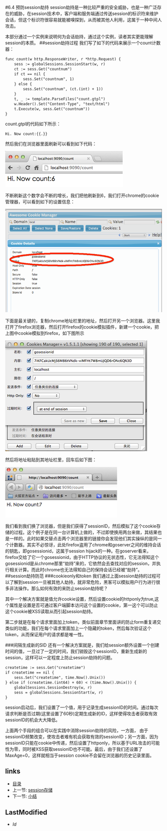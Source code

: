#6.4 预防session劫持
session劫持是一种比较严重的安全威胁，也是一种广泛存在的威胁，在session技术中，客户端和服务端通过传送session的标识符来维护会话，但这个标识符很容易就能被嗅探到，从而被其他人利用，这属于一种中间人攻击。

本部分通过一个实例来说明何为会话劫持，通过这个实例，读者其实更能理解session的本质。
##session劫持过程
我们写了如下的代码来展示一个count计数器：

	func count(w http.ResponseWriter, r *http.Request) {
		sess := globalSessions.SessionStart(w, r)
		ct := sess.Get("countnum")
		if ct == nil {
			sess.Set("countnum", 1)
		} else {
			sess.Set("countnum", (ct.(int) + 1))
		}
		t, _ := template.ParseFiles("count.gtpl")
		w.Header().Set("Content-Type", "text/html")
		t.Execute(w, sess.Get("countnum"))
	}
	

count.gtpl的代码如下所示：

	Hi. Now count:{{.}}
	
然后我们在浏览器里面刷新可以看到如下代码：

![](images/6.4.hijack.png?raw=true)		

不断刷新这个数字会不断的增长，我们把他刷新到6，我们打开chrome的cookie管理器，可以看到如下的设置信息：


![](images/6.4.cookie.png?raw=true)	

下面是最关键的，复制chrome地址栏里的地址，然后打开另一个浏览器。这里我打开了firefox浏览器，然后打开firefox的cookie模拟插件，新建一个cookie，把上图中cookie模拟到firefox，如下图所示

![](images/6.4.setcookie.png?raw=true)

然后将地址粘贴到其地址栏里，回车后如下图：

![](images/6.4.hijacksuccess.png?raw=true)

我们看到我们换了浏览器，但是我们获得了sessionID，然后模拟了这个cookie存储的过程。这个例子是在同一台计算机上做的，不过即使换用两台来做，其结果也是一样的。此时如果交替点击两个浏览器里的链接你会发现他们其实操纵的是同一个计数器。其实不必惊讶，此处firefox盗用了chrome和goserver之间的维持会话的钥匙，即gosessionid，这属于session hijack的一种。在goserver看来，firefox交给了它一个gosessionid，由于HTTP协议的无状态性，它无法得知这个gosessionid是从chrome那里“劫持”来的，它依然会去查找对应的session，并执行相关计算。而此时chrome也无法得知自己的保持会话已经被“劫持”。
##session劫持防范
###cookieonly和token
我们通过上面session劫持的过程可以了解到session一旦被其他人劫持，就非常危险，黑客可以模拟用户行为进行很多非法操作。那么如何有效的来防止session劫持呢？

其中一个解决方案就是值允许cookie设置，然后设置cookie的httponly为true,这个属性是设置是否可通过客户端脚本访问这个设置的cookie，第一这个可以防止这个cookie被XSS读取从而引起session劫持。

第二步就是在每个请求里面加上token，类似前面章节里面讲的防止form重复递交类似的功能，我们在每个请求里面加上一个隐藏的token，然后每次验证这个token，从而保证用户的请求都是唯一性。


###间隔生成新的SID
还有一个解决方案就是，我们给session额外设置一个创建时间的值，一旦过了一定的时间，我们销毁这个sessionID，重新生成新的session，这样可以一定程度上防止session劫持的问题。

	createtime := sess.Get("createtime")
	if createtime == nil {
		sess.Set("createtime", time.Now().Unix())
	} else if (createtime.(int64) + 60) < (time.Now().Unix()) {
		globalSessions.SessionDestroy(w, r)
		sess = globalSessions.SessionStart(w, r)
	}

session启动后，我们设置了一个值，用于记录生成sessionID的时间。通过每次请求判断是否过期(这里设置了60秒)定期生成新的ID，这样使得攻击者获取有效sessionID的机会大大降低。

上面两个手段的组合可以在实践中消除session劫持的风险，一方面，	由于sessionID频繁改变，使攻击者难有机会获取有效的sessionID；另一方面，因为sessionID只能在cookie中传递，然后设置了httponly，所以基于URL攻击的可能性为零，同时被XSS获取sessionID也不可能。最后，由于我们还设置了MaxAge=0，这样就相当于session cookie不会留在浏览器的历史记录里面。


## links
   * [目录](<preface.md>)
   * 上一节: [session存储](<6.3.md>)
   * 下一节: [小结](<6.5.md>)

## LastModified 
   * $Id$